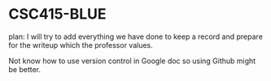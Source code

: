 # CSC415-BLUE
 plan: I will try to add everything we have done to keep a record and prepare for the writeup which the professor values. 

Not know how to use version control in Google doc so using Github might be better.



